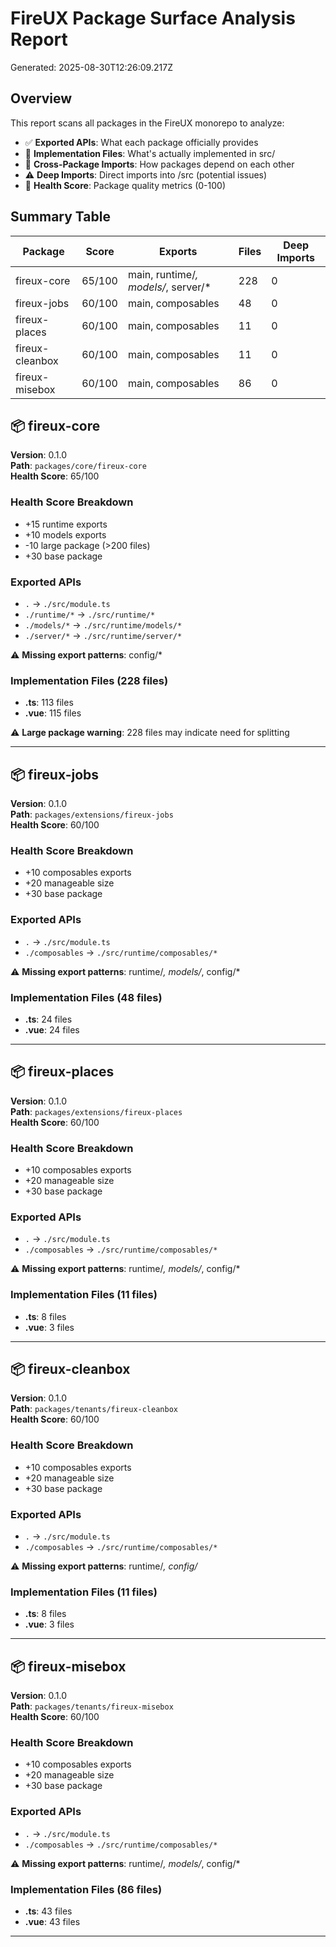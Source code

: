 # FireUX Package Surface Analysis Report

Generated: 2025-08-30T12:26:09.217Z

## Overview

This report scans all packages in the FireUX monorepo to analyze:
- ✅ **Exported APIs**: What each package officially provides
- 📁 **Implementation Files**: What's actually implemented in src/
- 🔗 **Cross-Package Imports**: How packages depend on each other
- ⚠️  **Deep Imports**: Direct imports into /src (potential issues)
- 🏥 **Health Score**: Package quality metrics (0-100)

## Summary Table

| Package | Score | Exports | Files | Deep Imports |
|---------|-------|---------|-------|--------------|
| fireux-core | 65/100 | main, runtime/*, models/*, server/* | 228 | 0 |
| fireux-jobs | 60/100 | main, composables | 48 | 0 |
| fireux-places | 60/100 | main, composables | 11 | 0 |
| fireux-cleanbox | 60/100 | main, composables | 11 | 0 |
| fireux-misebox | 60/100 | main, composables | 86 | 0 |


## 📦 fireux-core

**Version**: 0.1.0  
**Path**: `packages/core/fireux-core`  
**Health Score**: 65/100

### Health Score Breakdown
- +15 runtime exports
- +10 models exports
- -10 large package (>200 files)
- +30 base package

### Exported APIs

- `.` → `./src/module.ts`
- `./runtime/*` → `./src/runtime/*`
- `./models/*` → `./src/runtime/models/*`
- `./server/*` → `./src/runtime/server/*`

⚠️  **Missing export patterns**: config/*

### Implementation Files (228 files)

- **.ts**: 113 files
- **.vue**: 115 files

⚠️  **Large package warning**: 228 files may indicate need for splitting

---

## 📦 fireux-jobs

**Version**: 0.1.0  
**Path**: `packages/extensions/fireux-jobs`  
**Health Score**: 60/100

### Health Score Breakdown
- +10 composables exports
- +20 manageable size
- +30 base package

### Exported APIs

- `.` → `./src/module.ts`
- `./composables` → `./src/runtime/composables/*`

⚠️  **Missing export patterns**: runtime/*, models/*, config/*

### Implementation Files (48 files)

- **.ts**: 24 files
- **.vue**: 24 files

---

## 📦 fireux-places

**Version**: 0.1.0  
**Path**: `packages/extensions/fireux-places`  
**Health Score**: 60/100

### Health Score Breakdown
- +10 composables exports
- +20 manageable size
- +30 base package

### Exported APIs

- `.` → `./src/module.ts`
- `./composables` → `./src/runtime/composables/*`

⚠️  **Missing export patterns**: runtime/*, models/*, config/*

### Implementation Files (11 files)

- **.ts**: 8 files
- **.vue**: 3 files

---

## 📦 fireux-cleanbox

**Version**: 0.1.0  
**Path**: `packages/tenants/fireux-cleanbox`  
**Health Score**: 60/100

### Health Score Breakdown
- +10 composables exports
- +20 manageable size
- +30 base package

### Exported APIs

- `.` → `./src/module.ts`
- `./composables` → `./src/runtime/composables/*`

⚠️  **Missing export patterns**: runtime/*, config/*

### Implementation Files (11 files)

- **.ts**: 8 files
- **.vue**: 3 files

---

## 📦 fireux-misebox

**Version**: 0.1.0  
**Path**: `packages/tenants/fireux-misebox`  
**Health Score**: 60/100

### Health Score Breakdown
- +10 composables exports
- +20 manageable size
- +30 base package

### Exported APIs

- `.` → `./src/module.ts`
- `./composables` → `./src/runtime/composables/*`

⚠️  **Missing export patterns**: runtime/*, models/*, config/*

### Implementation Files (86 files)

- **.ts**: 43 files
- **.vue**: 43 files

---
